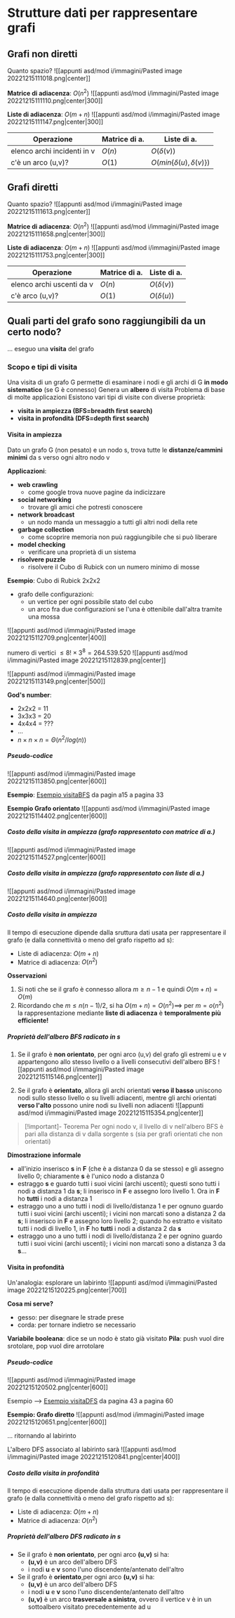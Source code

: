 
# Strutture dati per rappresentare grafi
## Grafi non diretti
Quanto spazio?
![[appunti asd/mod i/immagini/Pasted image 20221215111018.png|center]]

**Matrice di adiacenza**: $O(n^2)$
![[appunti asd/mod i/immagini/Pasted image 20221215111110.png|center|300]]

**Liste di adiacenza**: $O(m+n)$
![[appunti asd/mod i/immagini/Pasted image 20221215111147.png|center|300]]

| **Operazione**              | Matrice di a. | Liste di a.                     |
| --------------------------- | ------------- | ------------------------------- |
| elenco archi incidenti in v | $O(n)$        | $O(\delta(v))$                  |
| c'è un arco (u,v)?          | $O(1)$        | $O(min\{\delta(u),\delta(v)\})$ |

## Grafi diretti
Quanto spazio?
![[appunti asd/mod i/immagini/Pasted image 20221215111613.png|center]]

**Matrice di adiacenza**: $O(n^2)$
![[appunti asd/mod i/immagini/Pasted image 20221215111658.png|center|300]]

**Liste di adiacenza**: $O(m+n)$
![[appunti asd/mod i/immagini/Pasted image 20221215111753.png|center|300]]

| **Operazione**            | Matrice di a. | Liste di a.    |
| ------------------------- | ------------- | -------------- |
| elenco archi uscenti da v | $O(n)$        | $O(\delta(v))$ |
| c'è arco (u,v)?           | $O(1)$        | $O(\delta(u))$ |

## Quali parti del grafo sono raggiungibili da un certo nodo?
... eseguo una **visita** del grafo

### Scopo e tipi di visita
Una visita di un grafo G permette di esaminare i nodi e gli archi di G **in modo sistematico** (se G è connesso)
Genera un **albero** di visita
Problema di base di molte applicazioni
Esistono vari tipi di visite con diverse proprietà:

- **visita in ampiezza (BFS=breadth first search)**
- **visita in profondità (DFS=depth first search)**

#### Visita in ampiezza
Dato un grafo G (non pesato) e un nodo s, trova tutte le **distanze/cammini minimi** da s verso ogni altro nodo v

**Applicazioni**:
- **web crawling**
	- come google trova nuove pagine da indicizzare
- **social networking**
	- trovare gli amici che potresti conoscere
- **network broadcast**
	- un nodo manda un messaggio a tutti gli altri nodi della rete
- **garbage collection**
	- come scoprire memoria non puù raggiungibile che si può liberare
- **model checking**
	- verificare una proprietà di un sistema
- **risolvere puzzle**
	- risolvere il Cubo di Rubick con un numero minimo di mosse

**Esempio**:
Cubo di Rubick 2x2x2
- grafo delle configurazioni:
	- un vertice per ogni possibile stato del cubo
	- un arco fra due configurazioni se l'una è ottenibile dall'altra tramite una mossa

![[appunti asd/mod i/immagini/Pasted image 20221215112709.png|center|400]]

numero di vertici $\leq 8!\times 3^8=264.539.520$
![[appunti asd/mod i/immagini/Pasted image 20221215112839.png|center]]

![[appunti asd/mod i/immagini/Pasted image 20221215113149.png|center|500]]

**God's number**:
- 2x2x2 = 11
- 3x3x3 = 20
- 4x4x4 = ???
- ...
- $n\times n\times n=\Theta(n^2/log(n))$

##### Pseudo-codice
![[appunti asd/mod i/immagini/Pasted image 20221215113850.png|center|600]]

**Esempio**:
[Esempio visitaBFS](http://www.mat.uniroma2.it/~guala/visite_2021.pdf) da pagin a15 a pagina 33

**Esempio Grafo orientato**
![[appunti asd/mod i/immagini/Pasted image 20221215114402.png|center|600]]

##### Costo della visita in ampiezza (grafo rappresentato con matrice di a.)
![[appunti asd/mod i/immagini/Pasted image 20221215114527.png|center|600]]


##### Costo della visita in ampiezza (grafo rappresentato con liste di a.)
![[appunti asd/mod i/immagini/Pasted image 20221215114640.png|center|600]]

##### Costo della visita in ampiezza
Il tempo di esecuzione dipende dalla sruttura dati usata per rappresentare il grafo (e dalla connettività o meno del grafo rispetto ad s):
- Liste di adiacenza: $O(m+n)$
- Matrice di adiacenza: $O(n^2)$

**Osservazioni**
1. Si noti che se il grafo è connesso allora $m\geq n-1$ e quindi $O(m+n)=O(m)$
2. Ricordando che $m\leq n(n-1)/2$, si ha $O(m+n)=O(n^2)\implies$ per $m=o(n^2)$ la rappresentazione mediante **liste di adiacenza** è **temporalmente più efficiente!**

##### Proprietà dell'albero BFS radicato in s
1. Se il grafo è **non orientato**, per ogni arco (u,v) del grafo gli estremi u e v appartengono allo stesso livello o a livelli consecutivi dell'albero BFS ![[appunti asd/mod i/immagini/Pasted image 20221215115146.png|center]]

2. Se il grafo è **orientato**, allora gli archi orientati **verso il basso** uniscono nodi sullo stesso livello o su livelli adiacenti, mentre gli archi orientati **verso l'alto** possono unire nodi su livelli non adiacenti ![[appunti asd/mod i/immagini/Pasted image 20221215115354.png|center]]

>[!important]- Teorema
>Per ogni nodo v, il livello di v nell'albero BFS è pari alla distanza di v dalla sorgente s (sia per grafi orientati che non orientati)

**Dimostrazione informale**
- all'inizio inserisco **s** in **F** (che è a distanza 0 da se stesso) e gli assegno livello 0; chiaramente **s** è l'unico nodo a distanza 0
- estraggo **s** e guardo tutti i suoi vicini (archi uscenti); questi sono tutti i nodi a distanza 1 da **s**; li inserisco in **F** e assegno loro livello 1. Ora in **F** ho **tutti** i nodi a distanza 1
- estraggo uno a uno tutti i nodi di livello/distanza 1 e per ognuno guardo tutti i suoi vicini (archi uscenti); i vicini non marcati sono a distanza 2 da **s**; li inserisco in **F** e assegno loro livello 2; quando ho estratto e visitato tutti i nodi di livello 1, in **F** ho **tutti** i nodi a distanza 2 da **s**
- estraggo uno a uno tutti i nodi di livello/distanza 2 e per ognino guardo tutti i suoi vicini (archi uscenti); i vicini non marcati sono a distanza 3 da **s**...

#### Visita in profondità
Un'analogia: esplorare un labirinto
![[appunti asd/mod i/immagini/Pasted image 20221215120225.png|center|700]]

**Cosa mi serve?**
- gesso: per disegnare le strade prese
- corda: per tornare indietro se necessario

**Variabile booleana**: dice se un nodo è stato già visitato 
**Pila**: push vuol dire srotolare, pop vuol dire arrotolare

##### Pseudo-codice
![[appunti asd/mod i/immagini/Pasted image 20221215120502.png|center|600]]

Esempio --> [Esempio visitaDFS](http://www.mat.uniroma2.it/~guala/visite_2021.pdf) da pagina 43 a pagina 60

**Esempio: Grafo diretto**
![[appunti asd/mod i/immagini/Pasted image 20221215120651.png|center|600]]

... ritornando al labirinto

L'albero DFS associato al labirinto sarà
![[appunti asd/mod i/immagini/Pasted image 20221215120841.png|center|400]]

##### Costo della visita in profondità
Il tempo di esecuzione dipende dalla struttura dati usata per rappresentare il grafo (e dalla connettività o meno del grafo rispetto ad s):
- Liste di adiacenza: $O(m+n)$
- Matrice di adiacenza: $O(n^2)$

##### Proprietà dell'albero DFS radicato in s
- Se il grafo è **non orientato**, per ogni arco **(u,v)** si ha:
	- **(u,v)** è un arco dell'albero DFS
	- i nodi **u** e **v** sono l'uno discendente/antenato dell'altro
- Se il grafo è **orientato**,per ogni arco **(u,v)** si ha:
	- **(u,v)** è un arco dell'albero DFS
	- i nodi **u** e **v** sono l'uno discendente/antenato dell'altro
	- **(u,v)** è un arco **trasversale a sinistra**, ovvero il vertice v è in un sottoalbero visitato precedentemente ad u


